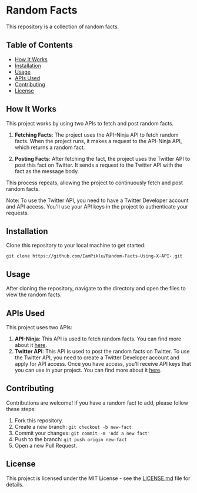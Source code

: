 # Random Facts

This repository is a collection of random facts.

## Table of Contents

- [How It Works](#howitworks)
- [Installation](#installation)
- [Usage](#usage)
- [APIs Used](#apis-used)
- [Contributing](#contributing)
- [License](#license)

## How It Works

This project works by using two APIs to fetch and post random facts.

1. **Fetching Facts**: The project uses the API-Ninja API to fetch random facts. When the project runs, it makes a request to the API-Ninja API, which returns a random fact.

2. **Posting Facts**: After fetching the fact, the project uses the Twitter API to post this fact on Twitter. It sends a request to the Twitter API with the fact as the message body.

This process repeats, allowing the project to continuously fetch and post random facts.

Note: To use the Twitter API, you need to have a Twitter Developer account and API access. You'll use your API keys in the project to authenticate your requests.

## Installation

Clone this repository to your local machine to get started:

`git clone https://github.com/IamPiklu/Random-Facts-Using-X-API-.git`

## Usage

After cloning the repository, navigate to the directory and open the files to view the random facts.

## APIs Used

This project uses two APIs:

1. **API-Ninja**: This API is used to fetch random facts. You can find more about it [here](https://api-ninja.com).
2. **Twitter API**: This API is used to post the random facts on Twitter. To use the Twitter API, you need to create a Twitter Developer account and apply for API access. Once you have access, you'll receive API keys that you can use in your project. You can find more about it [here](https://developer.twitter.com).

## Contributing

Contributions are welcome! If you have a random fact to add, please follow these steps:

1. Fork this repository.
2. Create a new branch: `git checkout -b new-fact`
3. Commit your changes: `git commit -m 'Add a new fact'`
4. Push to the branch: `git push origin new-fact`
5. Open a new Pull Request.

## License

This project is licensed under the MIT License - see the [LICENSE.md](LICENSE.md) file for details.